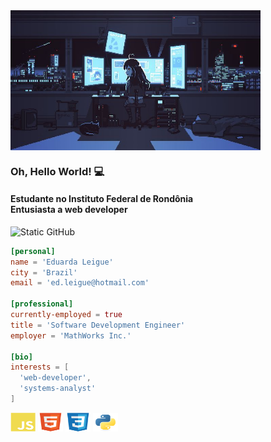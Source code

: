 <img align= "center" alt="Night Coding" src="./assets_readme/girl.jpg" width='400'/>

<h3>Oh, Hello World! 💻</h3>
<h4> Estudante no Instituto Federal de Rondônia <br/> Entusiasta a web developer </h4>

<img src="https://img.shields.io/static/v1?label=Overview&message=LEIGUEED&color=bca9f5&style=for-the-badge&logo=GitHub" alt="Static GitHub"/>

```toml
[personal]
name = 'Eduarda Leigue'
city = 'Brazil'
email = 'ed.leigue@hotmail.com'

[professional]
currently-employed = true
title = 'Software Development Engineer'
employer = 'MathWorks Inc.'

[bio]
interests = [
  'web-developer',
  'systems-analyst'
]
```

<div align="left">
  <img align="center" alt="eduarda-js" height="30" width="40" src="https://raw.githubusercontent.com/devicons/devicon/master/icons/javascript/javascript-plain.svg"/>
  <img align="center" alt="eduarda-html" height="30" width="40" src="https://raw.githubusercontent.com/devicons/devicon/master/icons/html5/html5-original.svg"/>
  <img align="center" alt="eduarda-css" height="30" width="40" src="https://raw.githubusercontent.com/devicons/devicon/master/icons/css3/css3-original.svg"/>
  <img align="center" alt="eduarda-Python" height="30" width="40" src="https://raw.githubusercontent.com/devicons/devicon/master/icons/python/python-original.svg"> 
  </div>

###
